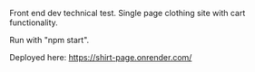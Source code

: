 Front end dev technical test. Single page clothing site with cart functionality.

Run with "npm start".

Deployed here: https://shirt-page.onrender.com/
